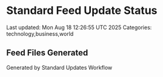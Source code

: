 # Standard Feed Update Status
Last updated: Mon Aug 18 12:26:55 UTC 2025
Categories: technology,business,world

## Feed Files Generated

Generated by Standard Updates Workflow
